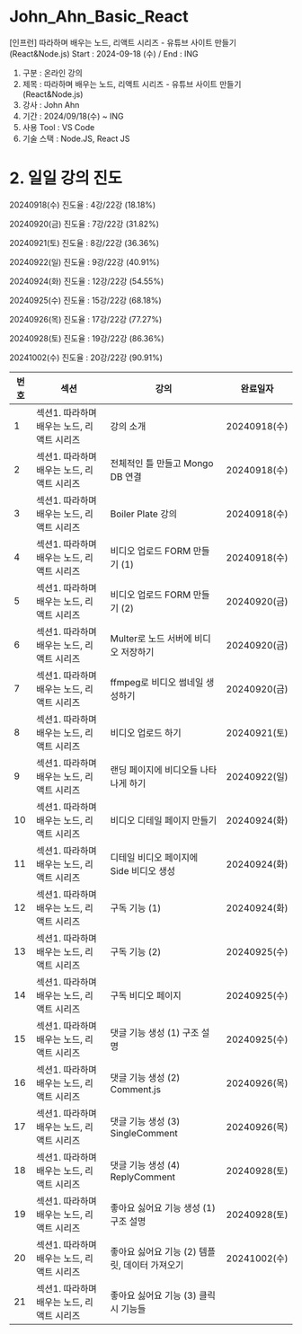 # John_Ahn_Basic_React

[인프런] 따라하며 배우는 노드, 리액트 시리즈 - 유튜브 사이트 만들기(React&Node.js) Start : 2024-09-18 (수) / End : ING

1. 구분 : 온라인 강의
2. 제목 : 따라하며 배우는 노드, 리액트 시리즈 - 유튜브 사이트 만들기(React&Node.js)
3. 강사 : John Ahn
4. 기간 : 2024/09/18(수) ~ ING
5. 사용 Tool : VS Code
6. 기술 스택 : Node.JS, React JS

# 2. 일일 강의 진도

20240918(수) 진도율 : 4강/22강 (18.18%)

20240920(금) 진도율 : 7강/22강 (31.82%)

20240921(토) 진도율 : 8강/22강 (36.36%)

20240922(일) 진도율 : 9강/22강 (40.91%)

20240924(화) 진도율 : 12강/22강 (54.55%)

20240925(수) 진도율 : 15강/22강 (68.18%)

20240926(목) 진도율 : 17강/22강 (77.27%)

20240928(토) 진도율 : 19강/22강 (86.36%)

20241002(수) 진도율 : 20강/22강 (90.91%)

| 번호 | 섹션                                       | 강의                                           | 완료일자     |
| ---- | ------------------------------------------ | ---------------------------------------------- | ------------ |
| 1    | 섹션1. 따라하며 배우는 노드, 리액트 시리즈 | 강의 소개                                      | 20240918(수) |
| 2    | 섹션1. 따라하며 배우는 노드, 리액트 시리즈 | 전체적인 틀 만들고 Mongo DB 연결               | 20240918(수) |
| 3    | 섹션1. 따라하며 배우는 노드, 리액트 시리즈 | Boiler Plate 강의                              | 20240918(수) |
| 4    | 섹션1. 따라하며 배우는 노드, 리액트 시리즈 | 비디오 업로드 FORM 만들기 (1)                  | 20240918(수) |
| 5    | 섹션1. 따라하며 배우는 노드, 리액트 시리즈 | 비디오 업로드 FORM 만들기 (2)                  | 20240920(금) |
| 6    | 섹션1. 따라하며 배우는 노드, 리액트 시리즈 | Multer로 노드 서버에 비디오 저장하기           | 20240920(금) |
| 7    | 섹션1. 따라하며 배우는 노드, 리액트 시리즈 | ffmpeg로 비디오 썸네일 생성하기                | 20240920(금) |
| 8    | 섹션1. 따라하며 배우는 노드, 리액트 시리즈 | 비디오 업로드 하기                             | 20240921(토) |
| 9    | 섹션1. 따라하며 배우는 노드, 리액트 시리즈 | 랜딩 페이지에 비디오들 나타나게 하기           | 20240922(일) |
| 10   | 섹션1. 따라하며 배우는 노드, 리액트 시리즈 | 비디오 디테일 페이지 만들기                    | 20240924(화) |
| 11   | 섹션1. 따라하며 배우는 노드, 리액트 시리즈 | 디테일 비디오 페이지에 Side 비디오 생성        | 20240924(화) |
| 12   | 섹션1. 따라하며 배우는 노드, 리액트 시리즈 | 구독 기능 (1)                                  | 20240924(화) |
| 13   | 섹션1. 따라하며 배우는 노드, 리액트 시리즈 | 구독 기능 (2)                                  | 20240925(수) |
| 14   | 섹션1. 따라하며 배우는 노드, 리액트 시리즈 | 구독 비디오 페이지                             | 20240925(수) |
| 15   | 섹션1. 따라하며 배우는 노드, 리액트 시리즈 | 댓글 기능 생성 (1) 구조 설명                   | 20240925(수) |
| 16   | 섹션1. 따라하며 배우는 노드, 리액트 시리즈 | 댓글 기능 생성 (2) Comment.js                  | 20240926(목) |
| 17   | 섹션1. 따라하며 배우는 노드, 리액트 시리즈 | 댓글 기능 생성 (3) SingleComment               | 20240926(목) |
| 18   | 섹션1. 따라하며 배우는 노드, 리액트 시리즈 | 댓글 기능 생성 (4) ReplyComment                | 20240928(토) |
| 19   | 섹션1. 따라하며 배우는 노드, 리액트 시리즈 | 좋아요 싫어요 기능 생성 (1) 구조 설명          | 20240928(토) |
| 20   | 섹션1. 따라하며 배우는 노드, 리액트 시리즈 | 좋아요 싫어요 기능 (2) 템플릿, 데이터 가져오기 | 20241002(수) |
| 21   | 섹션1. 따라하며 배우는 노드, 리액트 시리즈 | 좋아요 싫어요 기능 (3) 클릭시 기능들           |              |
